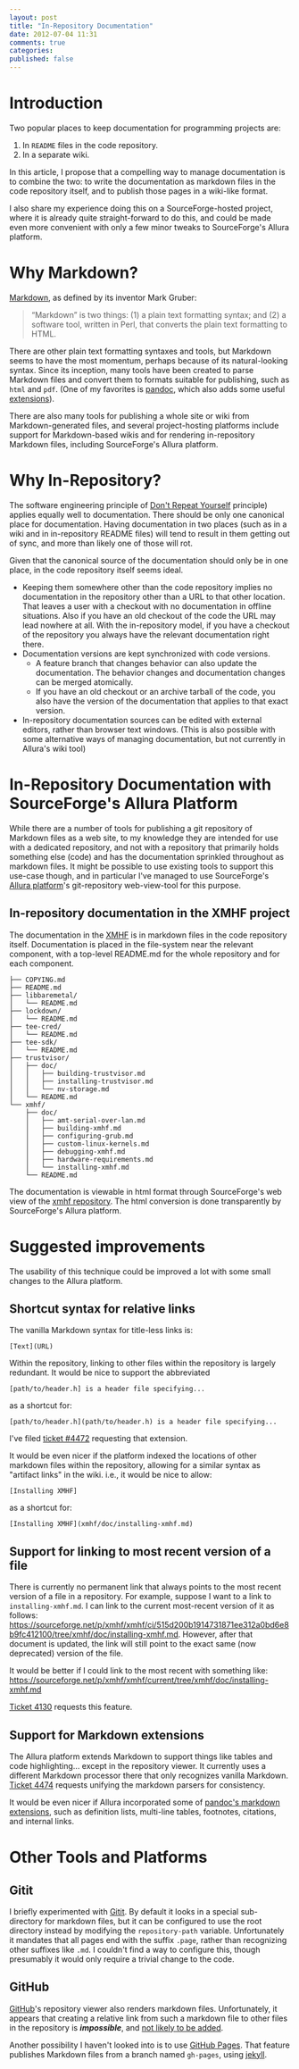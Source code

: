 ```yaml
---
layout: post
title: "In-Repository Documentation"
date: 2012-07-04 11:31
comments: true
categories: 
published: false
---
```


Introduction
============

Two popular places to keep documentation for programming projects are:

1. In `README` files in the code repository.
2. In a separate wiki.

In this article, I propose that a compelling way to manage
documentation is to combine the two: to write the documentation as
markdown files in the code repository itself, and to publish those
pages in a wiki-like format.

I also share my experience doing this on a SourceForge-hosted project,
where it is already quite straight-forward to do this, and could be
made even more convenient with only a few minor tweaks to
SourceForge's Allura platform.


Why Markdown?
=============

[Markdown](http://daringfireball.net/projects/markdown/), as defined
by its inventor Mark Gruber:

> “Markdown” is two things: (1) a plain text formatting syntax; and
> (2) a software tool, written in Perl, that converts the plain text
> formatting to HTML.

There are other plain text formatting syntaxes and tools, but Markdown
seems to have the most momentum, perhaps because of its
natural-looking syntax. Since its inception, many tools have been
created to parse Markdown files and convert them to formats suitable
for publishing, such as `html` and `pdf`. (One of my favorites is
[pandoc](http://johnmacfarlane.net/pandoc/), which also adds some
useful
[extensions](http://johnmacfarlane.net/pandoc/README.html#pandocs-markdown)).

There are also many tools for publishing a whole site or wiki from
Markdown-generated files, and several project-hosting platforms
include support for Markdown-based wikis and for rendering
in-repository Markdown files, including SourceForge's Allura platform.

Why In-Repository?
==================

The software engineering principle of
[Don't Repeat Yourself](http://en.wikipedia.org/wiki/Don't_repeat_yourself)
principle) applies equally well to documentation. There should be only
one canonical place for documentation. Having documentation in two
places (such as in a wiki and in in-repository README files) will tend
to result in them getting out of sync, and more than likely one of
those will rot.

Given that the canonical source of the documentation should only be in
one place, in the code repository itself seems ideal.

* Keeping them somewhere other than the code repository implies no
  documentation in the repository other than a URL to that other
  location. That leaves a user with a checkout with no documentation
  in offline situations. Also if you have an old checkout of the code
  the URL may lead nowhere at all. With the in-repository model, if
  you have a checkout of the repository you always have the relevant
  documentation right there.
* Documentation versions are kept synchronized with code versions.
    * A feature branch that changes behavior can also update the
      documentation. The behavior changes and documentation changes
      can be merged atomically.
    * If you have an old checkout or an archive tarball of the code,
      you also have the version of the documentation that applies to
      that exact version.
* In-repository documentation sources can be edited with external
  editors, rather than browser text windows. (This is also possible
  with some alternative ways of managing documentation, but not
  currently in Allura's wiki tool)

In-Repository Documentation with SourceForge's Allura Platform
==============================================================

While there are a number of tools for publishing a git repository of
Markdown files as a web site, to my knowledge they are intended for
use with a dedicated repository, and not with a repository that
primarily holds something else (code) and has the documentation
sprinkled throughout as markdown files. It might be possible to use
existing tools to support this use-case though, and in particular I've
managed to use SourceForge's
[Allura platform](https://sourceforge.net/p/allura/)'s git-repository
web-view-tool for this purpose.

In-repository documentation in the XMHF project
-----------------------------------------------

The documentation in the [XMHF](http://xmhf.org) is in markdown files
in the code repository itself. Documentation is placed in the
file-system near the relevant component, with a top-level README.md
for the whole repository and for each component.

    ├── COPYING.md
    ├── README.md
    ├── libbaremetal/
    │   └── README.md
    ├── lockdown/
    │   └── README.md
    ├── tee-cred/
    │   └── README.md
    ├── tee-sdk/
    │   └── README.md
    ├── trustvisor/
    │   ├── doc/
    │   │   ├── building-trustvisor.md
    │   │   ├── installing-trustvisor.md
    │   │   └── nv-storage.md
    │   └── README.md
    └── xmhf/
        ├── doc/
        │   ├── amt-serial-over-lan.md
        │   ├── building-xmhf.md
        │   ├── configuring-grub.md
        │   ├── custom-linux-kernels.md
        │   ├── debugging-xmhf.md
        │   ├── hardware-requirements.md
        │   └── installing-xmhf.md
        └── README.md

The documentation is viewable in html format through SourceForge's web
view of the
[xmhf repository](https://sourceforge.net/p/xmhf/xmhf/). The html
conversion is done transparently by SourceForge's Allura platform.

Suggested improvements
======================

The usability of this technique could be improved a lot with some
small changes to the Allura platform.

Shortcut syntax for relative links
----------------------------------

The vanilla Markdown syntax for title-less links is:

    [Text](URL)

Within the repository, linking to other files within the repository is
largely redundant. It would be nice to support the abbreviated

    [path/to/header.h] is a header file specifying...

as a shortcut for:

    [path/to/header.h](path/to/header.h) is a header file specifying...

I've filed
[ticket #4472](https://sourceforge.net/p/allura/tickets/4472/)
requesting that extension.

It would be even nicer if the platform indexed the locations of other
markdown files within the repository, allowing for a similar syntax as
"artifact links" in the wiki. i.e., it would be nice to allow:

    [Installing XMHF]

as a shortcut for:

    [Installing XMHF](xmhf/doc/installing-xmhf.md)


Support for linking to most recent version of a file
----------------------------------------------------

There is currently no permanent link that always points to the most
recent version of a file in a repository. For example, suppose I want
to a link to `installing-xmhf.md`. I can link to the current
most-recent version of it as follows:
<https://sourceforge.net/p/xmhf/xmhf/ci/515d200b1914731871ee312a0bd6e8b9fc412100/tree/xmhf/doc/installing-xmhf.md>. However,
after that document is updated, the link will still point to the exact
same (now deprecated) version of the file.

It would be better if I could link to the most recent with something
like:
<https://sourceforge.net/p/xmhf/xmhf/current/tree/xmhf/doc/installing-xmhf.md>

[Ticket 4130](https://sourceforge.net/p/allura/tickets/4130/) requests this feature.

Support for Markdown extensions
-------------------------------

The Allura platform extends Markdown to support things like tables and
code highlighting... except in the repository viewer. It currently
uses a different Markdown processor there that only recognizes vanilla
Markdown. [Ticket 4474](https://sourceforge.net/p/allura/tickets/4474/)
requests unifying the markdown parsers for consistency.

It would be even nicer if Allura incorporated some of
[pandoc's markdown extensions](http://johnmacfarlane.net/pandoc/README.html#pandocs-markdown),
such as definition lists, multi-line tables, footnotes, citations, and
internal links.

Other Tools and Platforms
=========================

Gitit
-----

I briefly experimented with [Gitit](http://gitit.net/). By default it
looks in a special sub-directory for markdown files, but it can be
configured to use the root directory instead by modifying the
`repository-path` variable. Unfortunately it mandates that all pages
end with the suffix `.page`, rather than recognizing other suffixes
like `.md`. I couldn't find a way to configure this, though presumably
it would only require a trivial change to the code.

GitHub
------

[GitHub](http://github.com)'s repository viewer also renders markdown
files. Unfortunately, it appears that creating a relative link from
such a markdown file to other files in the repository is
***impossible***, and
[not likely to be added](https://github.com/github/markup/issues/84).

Another possibility I haven't looked into is to use
[GitHub Pages](http://pages.github.com/). That feature publishes
Markdown files from a branch named `gh-pages`, using
[jekyll](https://github.com/mojombo/jekyll/).
